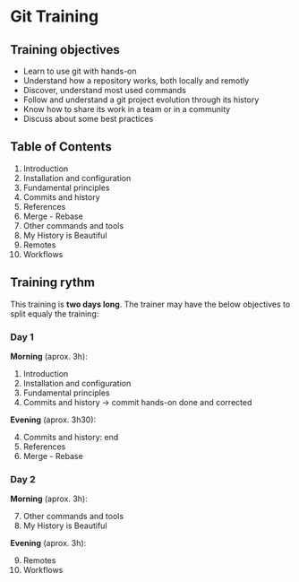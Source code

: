 # Git Training

## Training objectives

- Learn to use git with hands-on
- Understand how a repository works, both locally and remotly
- Discover, understand most used commands
- Follow and understand a git project evolution through its history
- Know how to share its work in a team or in a community
- Discuss about some best practices

## Table of Contents

1. Introduction
2. Installation and configuration
3. Fundamental principles
4. Commits and history
5. References
6. Merge - Rebase
7. Other commands and tools
8. My History is Beautiful
9. Remotes
10. Workflows

## Training rythm

This training is **two days long**. The trainer may have the below objectives to split equaly the training:

### Day 1

**Morning** (aprox. 3h):

1. Introduction
2. Installation and configuration
3. Fundamental principles
4. Commits and history -> commit hands-on done and corrected

**Evening** (aprox. 3h30):

4. Commits and history: end
5. References
6. Merge - Rebase

### Day 2

**Morning** (aprox. 3h):

7. Other commands and tools
8. My History is Beautiful

**Evening** (aprox. 3h):

9. Remotes
10. Workflows

